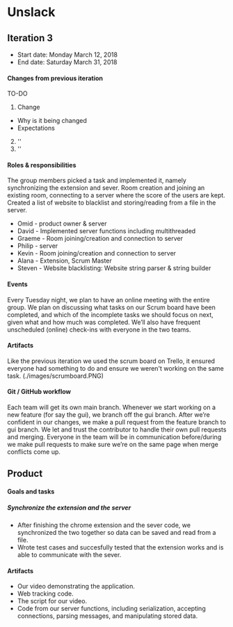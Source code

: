 # Unslack

## Iteration 3

 * Start date: Monday March 12, 2018
 * End date: Saturday March 31, 2018

#### Changes from previous iteration
TO-DO

1. Change
- Why is it being changed
- Expectations
2. ''
3. ''

#### Roles & responsibilities

The group members picked a task and implemented it, namely synchronizing the extension and sever. Room creation and joining an existing room, connecting to a server where the score of the users are kept. Created a list of website to blacklist and storing/reading from a file in the server.

* Omid - product owner & server
* David - Implemented server functions including multithreaded
* Graeme - Room joining/creation and connection to server
* Philip - server
* Kevin - Room joining/creation and connection to server
* Alana - Extension, Scrum Master
* Steven - Website blacklisting: Website string parser & string builder

#### Events

Every Tuesday night, we plan to have an online meeting with the entire group. We plan on discussing what tasks on our Scrum board have been completed, and which of the incomplete tasks we should focus on next, given what and how much was completed. We’ll also have frequent unscheduled (online) check-ins with everyone in the two teams.

#### Artifacts

Like the previous iteration we used the scrum board on Trello, it ensured everyone had something to do and ensure we weren't working on the same task. (./images/scrumboard.PNG)

#### Git / GitHub workflow

Each team will get its own main branch. Whenever we start working on a new feature (for say the gui), we branch off the gui branch. After we’re confident in our changes, we make a pull request from the feature branch to gui branch. We let and trust the contributor to handle their own pull requests and merging. Everyone in the team will be in communication before/during we make pull requests to make sure we’re on the same page when merge conflicts come up.

## Product

#### Goals and tasks

##### Synchronize the extension and the server
* After finishing the chrome extension and the sever code, we synchronized the two together so data can be saved and read from a file.
* Wrote test cases and succesfully tested that the extension works and is able to communicate with the sever.

#### Artifacts

* Our video demonstrating the application.
* Web tracking code.
* The script for our video.
* Code from our server functions, including serialization, accepting connections, parsing messages, and manipulating stored data.

